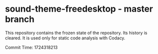 # sound-theme-freedesktop - master branch

This repository contains the frozen state of the repository.
Its history is cleared. It is used only for static code
analysis with Codacy.

Commit Time: 1724318213